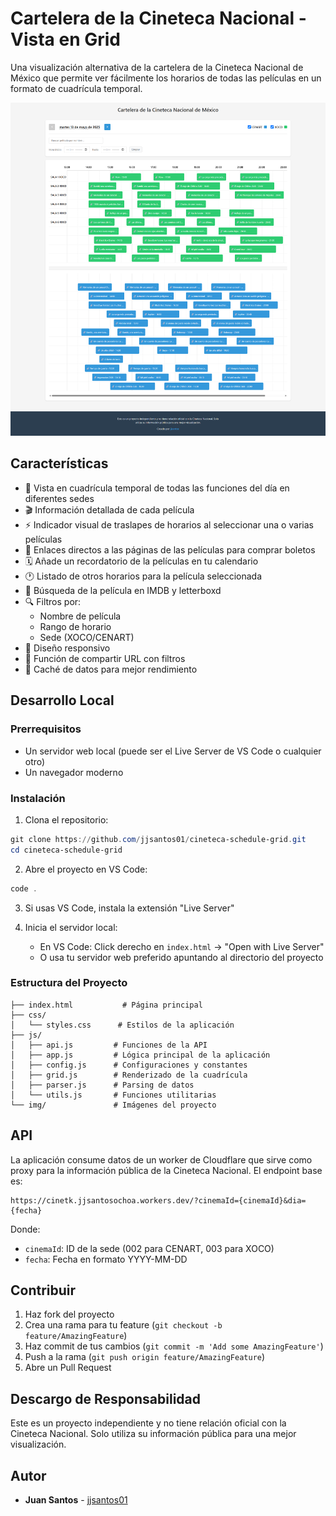 # Cartelera de la Cineteca Nacional - Vista en Grid

Una visualización alternativa de la cartelera de la Cineteca Nacional de México que permite ver fácilmente los horarios de todas las películas en un formato de cuadrícula temporal.

![Vista de la aplicación](img/Cineteca%20Nacional%20-%20Schedule%20Grid.png)

## Características

- 📅 Vista en cuadrícula temporal de todas las funciones del día en diferentes sedes
- 🎬 Información detallada de cada película
- ⚡ Indicador visual de traslapes de horarios al seleccionar una o varias películas
- 🔗 Enlaces directos a las páginas de las películas para comprar boletos
- 🗓️ Añade un recordatorio de la películas en tu calendario
- 🕐 Listado de otros horarios para la película seleccionada
- 🎦 Búsqueda de la película en IMDB y letterboxd
- 🔍 Filtros por:
  - Nombre de película
  - Rango de horario
  - Sede (XOCO/CENART)
- 📱 Diseño responsivo
- 🤝 Función de compartir URL con filtros
- 🔄 Caché de datos para mejor rendimiento

## Desarrollo Local

### Prerrequisitos

- Un servidor web local (puede ser el Live Server de VS Code o cualquier otro)
- Un navegador moderno

### Instalación

1. Clona el repositorio:
```powershell
git clone https://github.com/jjsantos01/cineteca-schedule-grid.git
cd cineteca-schedule-grid
```

2. Abre el proyecto en VS Code:
```powershell
code .
```

3. Si usas VS Code, instala la extensión "Live Server"

4. Inicia el servidor local:
   - En VS Code: Click derecho en `index.html` -> "Open with Live Server"
   - O usa tu servidor web preferido apuntando al directorio del proyecto

### Estructura del Proyecto

```
├── index.html           # Página principal
├── css/
│   └── styles.css      # Estilos de la aplicación
├── js/
│   ├── api.js         # Funciones de la API
│   ├── app.js         # Lógica principal de la aplicación
│   ├── config.js      # Configuraciones y constantes
│   ├── grid.js        # Renderizado de la cuadrícula
│   ├── parser.js      # Parsing de datos
│   └── utils.js       # Funciones utilitarias
└── img/               # Imágenes del proyecto
```

## API

La aplicación consume datos de un worker de Cloudflare que sirve como proxy para la información pública de la Cineteca Nacional. El endpoint base es:

```
https://cinetk.jjsantosochoa.workers.dev/?cinemaId={cinemaId}&dia={fecha}
```

Donde:
- `cinemaId`: ID de la sede (002 para CENART, 003 para XOCO)
- `fecha`: Fecha en formato YYYY-MM-DD

## Contribuir

1. Haz fork del proyecto
2. Crea una rama para tu feature (`git checkout -b feature/AmazingFeature`)
3. Haz commit de tus cambios (`git commit -m 'Add some AmazingFeature'`)
4. Push a la rama (`git push origin feature/AmazingFeature`)
5. Abre un Pull Request

## Descargo de Responsabilidad

Este es un proyecto independiente y no tiene relación oficial con la Cineteca Nacional. Solo utiliza su información pública para una mejor visualización.

## Autor

- **Juan Santos** - [jjsantos01](https://github.com/jjsantos01)

